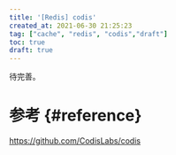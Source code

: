 ```yaml
---
title: '[Redis] codis'
created_at: 2021-06-30 21:25:23
tag: ["cache", "redis", "codis","draft"]
toc: true
draft: true
---
```


待完善。

# 参考 {#reference}

https://github.com/CodisLabs/codis